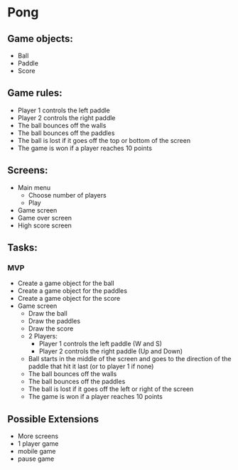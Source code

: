 # Pong

## Game objects:

- Ball
- Paddle
- Score

## Game rules:

- Player 1 controls the left paddle
- Player 2 controls the right paddle
- The ball bounces off the walls
- The ball bounces off the paddles
- The ball is lost if it goes off the top or bottom of the screen
- The game is won if a player reaches 10 points

## Screens:

- Main menu
  - Choose number of players
  - Play
- Game screen
- Game over screen
- High score screen

## Tasks:

### MVP

- Create a game object for the ball
- Create a game object for the paddles
- Create a game object for the score
- Game screen
  - Draw the ball
  - Draw the paddles
  - Draw the score
  - 2 Players:
    - Player 1 controls the left paddle (W and S)
    - Player 2 controls the right paddle (Up and Down)
  - Ball starts in the middle of the screen and goes to the direction of the paddle that hit it last (or to player 1 if none)
  - The ball bounces off the walls
  - The ball bounces off the paddles
  - The ball is lost if it goes off the left or right of the screen
  - The game is won if a player reaches 10 points

## Possible Extensions

- More screens
- 1 player game
- mobile game
- pause game
